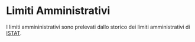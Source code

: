# Limiti Amministrativi
I limiti ammininistrativi sono prelevati dallo storico dei limiti amministrativi di [ISTAT](https://www.istat.it/it/archivio/222527).